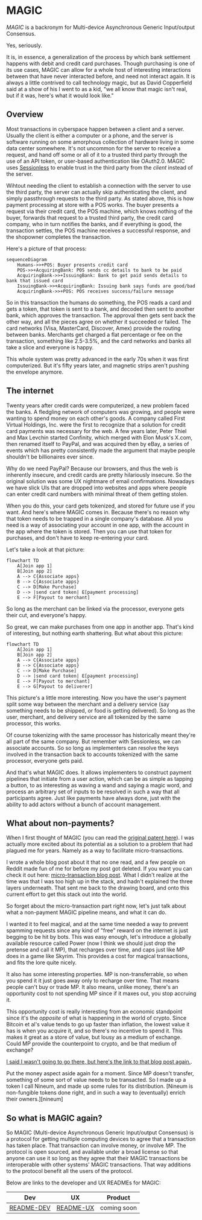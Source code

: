 # MAGIC

*MAGIC* is a backronym for Multi-device Asynchronous Generic Input/output Consensus.

Yes, seriously. 

It is, in essence, a generalization of the process by which bank settlement happens with debit and credit card purchases. 
Though purchasing is one of its use cases, MAGIC can allow for a whole host of interesting interactions between that have never interacted before, and need not interact again.
It is always a little contrived to call technology magic, but as David Copperfield said at a show of his I went to as a kid, "we all know that magic isn't real, but if it was, here's what it would look like."

<MAGIC video>

## Overview

Most transactions in cyberspace happen between a client and a server.
Usually the client is either a computer or a phone, and the server is software running on some amorphous collection of hardware living in some data center somewhere.
It's not uncommon for the server to receive a request, and hand off some or all of it to a trusted third party through the use of an API token, or user-based authentication like OAuth2.0. 
MAGIC uses [Sessionless][sessionless] to enable trust in the third party from the _client_ instead of the server.

Wihtout needing the client to establish a connection with the server to use the third party, the server can actually skip authenticating the client, and simply passthrough requests to the third party.
As stated above, this is how payment processing at store with a POS works. 
The buyer presents a request via their credit card, the POS machine, which knows nothing of the buyer, forwards that request to a trusted third party, the credit card company, who in turn notifies the banks, and if everything is good, the transaction settles, the POS machine receives a successful response, and the shopowner completes the transaction.

Here's a picture of that process:

```mermaid
sequenceDiagram
    Humans->>+POS: Buyer presents credit card
    POS->>+AcquiringBank: POS sends cc details to bank to be paid
    AcquiringBank->>+IssuingBank: Bank to get paid sends details to bank that issued card
    IssuingBank->>+AcquiringBank: Issuing bank says funds are good/bad
    AcquiringBank->>+POS: POS receives success/failure message
```

So in this transaction the humans do something, the POS reads a card and gets a token, that token is sent to a bank, and decoded then sent to another bank, which approves the transaction. 
The approval then gets sent back the other way, and all the pieces agree on whether it succeeded or failed. 
The card networks (Visa, MasterCard, Discover, Amex) provide the routing between banks. 
Merchants get charged a flat percentage or fee on the transaction, something like 2.5-3.5%, and the card networks and banks all take a slice and everyone is happy.

This whole system was pretty advanced in the early 70s when it was first computerized. 
But it's fifty years later, and magnetic strips aren't pushing the envelope anymore.

## The internet

Twenty years after credit cards were computerized, a new problem faced the banks.
A fledgling network of computers was growing, and people were wanting to spend money on each other's goods.
A company called First Virtual Holdings, Inc. were the first to recognize that a solution for credit card payments was necessary for the web.
A few years later, Peter Thiel and Max Levchin started Confinity, which merged with Elon Musk's X.com, then renamed itself to PayPal, and was acquired then by eBay, a series of events which has pretty consistently made the argument that maybe people shouldn't be billionaires ever since.

Why do we need PayPal? 
Because our browsers, and thus the web is inherently insecure, and credit cards are pretty hilariously insecure.
So the original solution was some UX nightmare of email confirmations. 
Nowadays we have slick UIs that are dropped into websites and apps where people can enter credit card numbers with minimal threat of them getting stolen. 

When you do this, your card gets tokenized, and stored for future use if you want. 
And here's where MAGIC comes in.
Because there's no reason why that token needs to be trapped in a single company's database.
All you need is a way of associating your account in one app, with the account in the app where the token is stored.
Then you can use that token for purchases, and don't have to keep re-entering your card.

Let's take a look at that picture:

```mermaid
flowchart TD
    A[Join app 1] 
    B[Join app 2]
    A --> C{Associate apps}
    B --> C{Associate apps}
    C --> D[Make Purchase]
    D --> |send card token| E[payment processing]
    E --> F[Payout to merchant]
```

So long as the merchant can be linked via the processor, everyone gets their cut, and everyone's happy.

So great, we can make purchases from one app in another app. 
That's kind of interesting, but nothing earth shattering. 
But what about this picture:

```mermaid
flowchart TD
    A[Join app 1] 
    B[Join app 2]
    A --> C{Associate apps}
    B --> C{Associate apps}
    C --> D[Make Purchase]
    D --> |send card token| E[payment processing]
    E --> F[Payout to merchant]
    E --> G[Payout to deliverer]
```

This picture's a little more interesting. 
Now you have the user's payment split some way between the merchant and a delivery service (say something needs to be shipped, or food is getting delivered).
So long as the user, merchant, and delivery service are all tokenized by the same processor, this works.

Of course tokenizing with the same processor has historically meant they're all part of the same company.
But remember with Sessionless, we can associate accounts. 
So so long as implementers can resolve the keys involved in the transaction back to accounts tokenized with the same processor, everyone gets paid.

And that's what MAGIC does.
It allows implementers to construct payment pipelines that initiate from a user action, which can be as simple as tapping a button, to as interesting as waving a wand and saying a magic word, and process an arbitrary set of inputs to be resolved in such a way that all participants agree. 
Just like payments have always done, just with the ability to add actors without a bunch of account management.

## What about non-payments?

When I first thought of MAGIC (you can read the [original patent here][magic-patent]). 
I was actually more excited about its potential as a solution to a problem that had plagued me for years.
Namely as a way to facilitate micro-transactions.

I wrote a whole blog post about it that no one read, and a few people on Reddit made fun of me for before my post got deleted.
If you want you can check it out here: [micro-transaction blog post][blog]. 
What I didn't realize at the time was that I was too high up in the stack, and hadn't explained the three layers underneath.
That sent me back to the drawing board, and onto this current effort to get this stack out into the world. 

So forget about the micro-transaction part right now, let's just talk about what a non-payment MAGIC pipeline means, and what it can do.

I wanted it to feel magical, and at the same time needed a way to prevent spamming requests since any kind of "free" reward on the internet is just begging to be hit by bots.
This was easy enough, let's introduce a globally available resource called Power (now I think we should just drop the pretense and call it MP), that recharges over time, and caps just like MP does in a game like Skyrim.
This provides a cost for magical transactions, and fits the lore quite nicely. 

It also has some interesting properties.
MP is non-transferrable, so when you spend it it just goes away only to recharge over time.
That means people can't buy or trade MP.
It also means, unlike money, there's an opportunity cost to not spending MP since if it maxes out, you stop accruing it.

This opportunity cost is really interesting from an economic standpoint since it's the _opposite_ of what is happening in the world of crypto.
Since Bitcoin et al's value tends to go up faster than inflation, the lowest value it has is when you acquire it, and so there's no incentive to spend it.
This makes it great as a store of value, but lousy as a medium of exchange. 
Could MP provide the counterpoint to crypto, and be that medium of exchange?

[I said I wasn't going to go there, but here's the link to that blog post again.][blog].

Put the money aspect aside again for a moment.
Since MP doesn't transfer, something of some sort of value needs to be transacted. 
So I made up a token I call Nineum, and made up some rules for its distribution. 
[Nineum is non-fungible tokens done right, and in such a way to (eventually) enrich their owners.][nineum]

## So what is MAGIC again?

So MAGIC (Multi-device Asynchronous Generic Input/output Consensus) is a protocol for getting multiple computing devices to agree that a transaction has taken place.
That transaction can involve money, or involve MP.
The protocol is open sourced, and available under a broad license so that anyone can use it so long as they agree that their MAGIC transactions be interoperable with other systems' MAGIC transactions.
That way additions to the protocol benefit all the users of the protocol. 

Below are links to the developer and UX READMEs for MAGIC:

| Dev          | UX          | Product     |
|--------------|-------------|-------------|
| [README-DEV] | [README-UX] | coming soon |

[sessionless]: https://www.github.com/planet-nine-app/sessionless
[magic-patent]: https://www.planetnineapp.com/magic
[blog]: https://www.planetnineapp.com/blog
[README-DEV]: ./README-DEV.md
[README-UX]: ./README-UX.md
